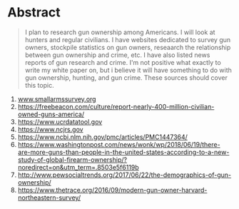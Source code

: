 # Abstract
>I plan to research gun ownership among Americans. I will look at hunters and regular civilians. I have websites dedicated to survey gun owners, stockpile statistics on gun owners, reseaarch the relationship between gun ownership and crime, etc. I have also listed news reports of gun research and crime. I'm not positive what exactly to write my white paper on, but i believe it will have something to do with gun ownership, hunting, and gun crime. These sources should cover this topic. 



1. www.smallarmssurvey.org
2. https://freebeacon.com/culture/report-nearly-400-million-civilian-owned-guns-america/
3. https://www.ucrdatatool.gov
4. https://www.ncjrs.gov
5. https://www.ncbi.nlm.nih.gov/pmc/articles/PMC1447364/
6. https://www.washingtonpost.com/news/wonk/wp/2018/06/19/there-are-more-guns-than-people-in-the-united-states-according-to-a-new-study-of-global-firearm-ownership/?noredirect=on&utm_term=.8503e5f6119b
7. http://www.pewsocialtrends.org/2017/06/22/the-demographics-of-gun-ownership/
8. https://www.thetrace.org/2016/09/modern-gun-owner-harvard-northeastern-survey/
  
